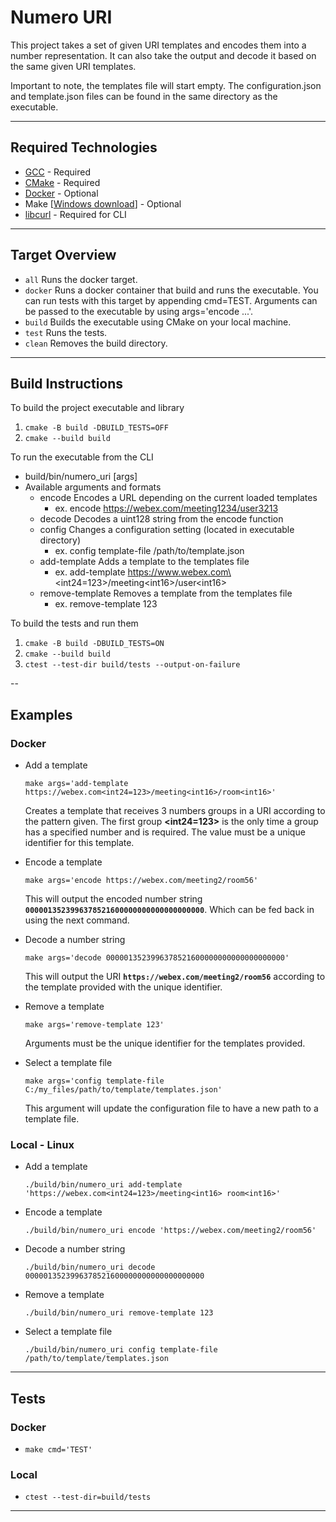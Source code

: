 # Numero URI

This project takes a set of given URI templates and encodes them into a number representation. It can also take the output and decode it based on the same given URI templates.

Important to note, the templates file will start empty. The configuration.json and template.json files can be found in the same directory as the executable.

---

## Required Technologies
- [GCC](https://gcc.gnu.org/) - Required
- [CMake](https://cmake.org/) - Required
- [Docker](https://docker-docs.netlify.app/install/) - Optional
- Make [[Windows download](https://gnuwin32.sourceforge.net/packages/make.htm)] - Optional
- [libcurl](https://curl.se/libcurl/c/) - Required for CLI
---
## Target Overview
- `all`         Runs the docker target.
- `docker`      Runs a docker container that build and runs the executable. You can run tests with this target by appending cmd=TEST. Arguments can be passed to the executable by using args='encode ...'.
- `build`       Builds the executable using CMake on your local machine.
- `test`        Runs the tests.
- `clean`       Removes the build directory.

---
## Build Instructions
To build the project executable and library
1. `cmake -B build -DBUILD_TESTS=OFF`
2. `cmake --build build`

To run the executable from the CLI
- build/bin/numero_uri [args]
- Available arguments and formats
    - encode            Encodes a URL depending on the current loaded templates
        - ex. encode https://webex.com/meeting1234/user3213
    - decode            Decodes a uint128 string from the encode function
    - config            Changes a configuration setting (located in executable directory)
        - ex. config template-file /path/to/template.json
    - add-template      Adds a template to the templates file
        - ex. add-template https://www.webex.com\<int24=123\>/meeting\<int16\>/user\<int16\>
    - remove-template   Removes a template from the templates file
        - ex. remove-template 123

To build the tests and run them
1. `cmake -B build -DBUILD_TESTS=ON`
2. `cmake --build build`
3. `ctest --test-dir build/tests --output-on-failure`

--
## Examples
### Docker
- Add a template

    ```make args='add-template https://webex.com<int24=123>/meeting<int16>/room<int16>'```

    Creates a template that receives 3 numbers groups in a URI according to the pattern given. The first group **<int24=123>** is the only time a group has a specified number and is required. The value must be a unique identifier for this template.
- Encode a template

    ```make args='encode https://webex.com/meeting2/room56'```

    This will output the encoded number string **`0000013523996378521600000000000000000000`**. Which can be fed back in using the next command.

- Decode a number string

    ```make args='decode 0000013523996378521600000000000000000000'```

    This will output the URI **`https://webex.com/meeting2/room56`** according to the template provided with the unique identifier.

- Remove a template

    ```make args='remove-template 123'```

    Arguments must be the unique identifier for the templates provided.

- Select a template file

    ```make args='config template-file C:/my_files/path/to/template/templates.json'```

    This argument will update the configuration file to have a new path to a template file.

### Local - Linux
- Add a template

    ```./build/bin/numero_uri add-template 'https://webex.com<int24=123>/meeting<int16> room<int16>'```
- Encode a template

    ```./build/bin/numero_uri encode 'https://webex.com/meeting2/room56'```

- Decode a number string

    ```./build/bin/numero_uri decode 0000013523996378521600000000000000000000```

- Remove a template

    ```./build/bin/numero_uri remove-template 123```

- Select a template file

    ```./build/bin/numero_uri config template-file /path/to/template/templates.json```

---
## Tests
### Docker
- ```make cmd='TEST'```

### Local
- `ctest --test-dir=build/tests`

---